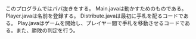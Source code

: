 このプログラムではババ抜きをする。
Main.javaは動かすためのものである。
Player.javaは名前を登録する。
Distribute.javaは最初に手札を配るコードである。
Play.javaはゲームを開始し、プレイヤー間で手札を移動させるコードである。また、勝敗の判定を行う。

